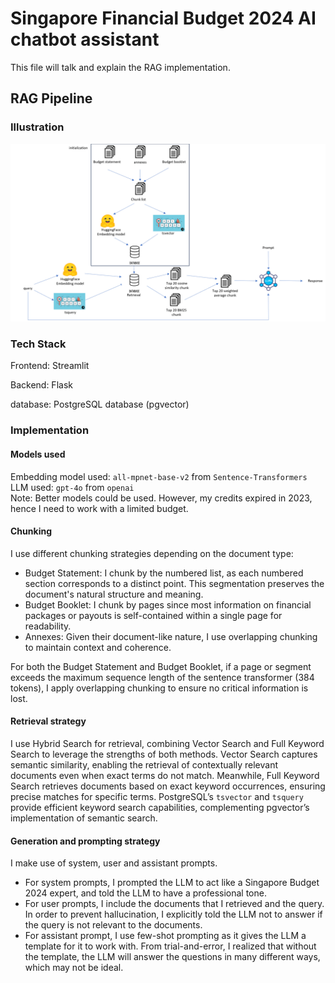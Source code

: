 # Singapore Financial Budget 2024 AI chatbot assistant
This file will talk and explain the RAG implementation.
## RAG Pipeline
### Illustration
![RAG pipeline illustration](images/rag-pipeline.png)

### Tech Stack
Frontend: Streamlit

Backend: Flask

database: PostgreSQL database (pgvector)

### Implementation

#### Models used
Embedding model used: `all-mpnet-base-v2` from `Sentence-Transformers`\
LLM used: `gpt-4o` from `openai`\
Note: Better models could be used. However, my credits expired in 2023, hence I need to work with a limited budget.

#### Chunking
I use different chunking strategies depending on the document type:

- Budget Statement: I chunk by the numbered list, as each numbered section corresponds to a distinct point. This segmentation preserves the document's natural structure and meaning.
- Budget Booklet: I chunk by pages since most information on financial packages or payouts is self-contained within a single page for readability.
- Annexes: Given their document-like nature, I use overlapping chunking to maintain context and coherence.

For both the Budget Statement and Budget Booklet, if a page or segment exceeds the maximum sequence length of the sentence transformer (384 tokens), I apply overlapping chunking to ensure no critical information is lost.

#### Retrieval strategy
I use Hybrid Search for retrieval, combining Vector Search and Full Keyword Search to leverage the strengths of both methods. Vector Search captures semantic similarity, enabling the retrieval of contextually relevant documents even when exact terms do not match. Meanwhile, Full Keyword Search retrieves documents based on exact keyword occurrences, ensuring precise matches for specific terms. PostgreSQL’s `tsvector` and `tsquery` provide efficient keyword search capabilities, complementing pgvector’s implementation of semantic search.

#### Generation and prompting strategy
I make use of system, user and assistant prompts.
- For system prompts, I prompted the LLM to act like a Singapore Budget 2024 expert, and told the LLM to have a professional tone.
- For user prompts, I include the documents that I retrieved and the query. In order to prevent hallucination, I explicitly told the LLM not to answer if the query is not relevant to the documents.
- For assistant prompt, I use few-shot prompting as it gives the LLM a template for it to work with. From trial-and-error, I realized that without the template, the LLM will answer the questions in many different ways, which may not be ideal.
